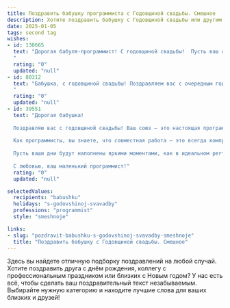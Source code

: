 ```yaml
---
title: Поздравить бабушку программиста с Годовщиной свадьбы. Смешное
description: Хотите поздравить бабушку с Годовщиной свадьбы или другим праздником? Наш ИИ создаст незабываемое поздравление, а вы обязательно выделитесь среди других.  
date: 2025-01-05
tags: second tag
wishes:
- id: 130665
  text: "Дорогая бабуля-программист! С годовщиной свадьбы!  Пусть ваш семейный код будет безупречно отлаженным и стабильным еще долгие-долгие гигабайты лет!  Желаю, чтобы ваша любовь работала без багов и сбоев, а семейное счастье стабильно росло, как производительность  современного процессора!  С юбилеем!
  "
  rating: "0"
  updated: "null"
- id: 80312
  text: "Бабушка, с годовщиной свадьбы! Поздравляем вас с очередным годом, прожитым в любви, согласии и,  не будем скрывать,  в окружении всевозможных гаджетов, которые вы освоили не хуже программистов  😁.  Желаем вам ещё долго радоваться  вместе  жизни,  а  с техникой  —  современной  и  не очень  —  пусть  все  будет  в полном порядке!  🎉
  "
  rating: "0"
  updated: "null"
- id: 39551
  text: "Дорогая бабушка!
  
  Поздравляю вас с годовщиной свадьбы! Ваш союз — это настоящая программа, написанная на языке любви и понимания. Пусть в вашем коде жизни никогда не возникают баги, а обновления происходят только с улучшениями!
  
  Как программисты, вы знаете, что совместная работа — это всегда компромисс и терпение. Так что продолжайте отлаживать свой \"проект\" вместе и радоваться каждому новому патчу счастья в вашем совместном курсе!
  
  Пусть ваши дни будут наполнены яркими моментами, как в идеальном performance-приложении, и пусть в вашем доме всегда будет Wi-Fi любви и счастья!
  
  С любовью, ваш маленький программист!"
  rating: "0"
  updated: "null"

selectedValues:
  recipients: "babushku"
  holidays: "s-godovshinoj-svavadby"
  professions: "programmist"
  style: "smeshnoje"

links:
- slug: "pozdravit-babushku-s-godovshinoj-svavadby-smeshnoje"
  title: "Поздравить бабушку с Годовщиной свадьбы. Смешное"
---
```


Здесь вы найдете отличную подборку поздравлений на любой случай.
Хотите поздравить друга с днём рождения, коллегу с профессиональным праздником или близких с Новым годом? У нас есть всё, чтобы сделать ваш поздравительный текст незабываемым. Выбирайте нужную категорию и находите лучшие слова для ваших близких и друзей!
